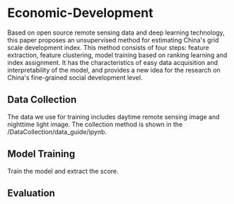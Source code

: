 # Economic-Development
Based on open source remote sensing data and deep learning technology, this paper proposes an unsupervised method for estimating China's grid scale development index. This method consists of four steps: feature extraction, feature clustering, model training based on ranking learning and index assignment. It has the characteristics of easy data acquisition and interpretability of the model, and provides a new idea for the research on China's fine-grained social development level. 
## Data Collection
The data we use for training includes daytime remote sensing image and nighttime light image. The collection method is shown in the /DataCollection/data_guide/ipynb.
## Model Training
Train the model and extract the score.
## Evaluation
